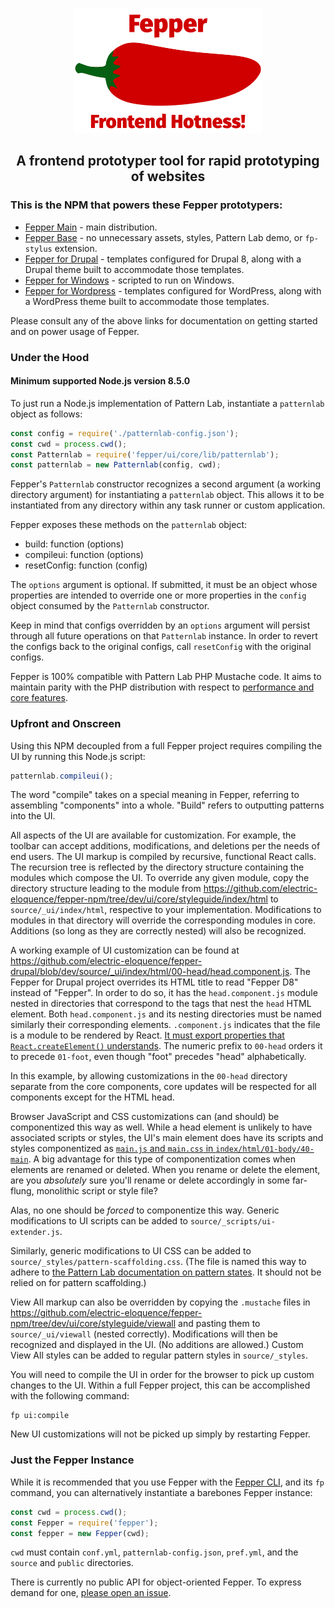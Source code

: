 <p align="center">
  <img
    src="https://raw.githubusercontent.com/electric-eloquence/fepper-npm/master/excludes/fepper-branding.png"
    alt="Fepper"
  >
</p>

<h2 align="center">A frontend prototyper tool for rapid prototyping of websites</h2>

### This is the NPM that powers these Fepper prototypers:

* [Fepper Main](https://github.com/electric-eloquence/fepper) - main distribution.
* [Fepper Base](https://github.com/electric-eloquence/fepper-base) - no 
  unnecessary assets, styles, Pattern Lab demo, or `fp-stylus` extension.
* [Fepper for Drupal](https://github.com/electric-eloquence/fepper-drupal) - 
  templates configured for Drupal 8, along with a Drupal theme built to 
  accommodate those templates.
* [Fepper for Windows](https://github.com/electric-eloquence/fepper-windows) - 
  scripted to run on Windows.
* [Fepper for Wordpress](https://github.com/electric-eloquence/fepper-wordpress) - 
  templates configured for WordPress, along with a WordPress theme built to 
  accommodate those templates.

Please consult any of the above links for documentation on getting started and 
on power usage of Fepper.

### <a id="under-the-hood"></a>Under the Hood

#### Minimum supported Node.js version 8.5.0

To just run a Node.js implementation of Pattern Lab, instantiate a `patternlab` 
object as follows:

```javascript
const config = require('./patternlab-config.json');
const cwd = process.cwd();
const Patternlab = require('fepper/ui/core/lib/patternlab');
const patternlab = new Patternlab(config, cwd);
```

Fepper's `Patternlab` constructor recognizes a second argument (a working 
directory argument) for instantiating a `patternlab` object. This allows it to 
be instantiated from any directory within any task runner or custom application.

Fepper exposes these methods on the `patternlab` object:

* build: function (options)
* compileui: function (options)
* resetConfig: function (config)

The `options` argument is optional. If submitted, it must be an object whose 
properties are intended to override one or more properties in the `config` 
object consumed by the `Patternlab` constructor.

Keep in mind that configs overridden by an `options` argument will persist 
through all future operations on that `Patternlab` instance. In order to revert 
the configs back to the original configs, call `resetConfig` with the original 
configs.

Fepper is 100% compatible with Pattern Lab PHP Mustache code. It aims to 
maintain parity with the PHP distribution with respect to 
<a href="https://github.com/electric-eloquence/feplet-vs-patternlab-php" target="_blank">
performance and core features</a>.

### <a id="upfront-and-onscreen"></a>Upfront and Onscreen

Using this NPM decoupled from a full Fepper project requires compiling the UI by 
running this Node.js script:

```javascript
patternlab.compileui();
```

The word "compile" takes on a special meaning in Fepper, referring to assembling 
"components" into a whole. "Build" refers to outputting patterns into the UI.

All aspects of the UI are available for customization. For example, the toolbar 
can accept additions, modifications, and deletions per the needs of end users. 
The UI markup is compiled by recursive, functional React calls. The recursion 
tree is reflected by the directory structure containing the modules which 
compose the UI. To override any given module, copy the directory structure 
leading to the module from 
<a href="https://github.com/electric-eloquence/fepper-npm/tree/dev/ui/core/styleguide/index/html" target="_blank">
https&colon;//github.com/electric-eloquence/fepper-npm/tree/dev/ui/core/styleguide/index/html</a> 
to `source/_ui/index/html`, respective to your implementation. Modifications to 
modules in that directory will override the corresponding modules in core. 
Additions (so long as they are correctly nested) will also be recognized.

A working example of UI customization can be found at 
<a href="https://github.com/electric-eloquence/fepper-drupal/blob/dev/source/_ui/index/html/00-head/head.component.js" target="_blank">
https&colon;//github.com/electric-eloquence/fepper-drupal/blob/dev/source/_ui/index/html/00-head/head.component.js</a>. 
The Fepper for Drupal project overrides its HTML title to read "Fepper D8" 
instead of "Fepper". In order to do so, it has the `head.component.js` module 
nested in directories that correspond to the tags that nest the `head` HTML 
element. Both `head.component.js` and its nesting directories must be named 
similarly their corresponding elements. `.component.js` indicates that the file 
is a module to be rendered by React. 
<a href="https://reactjs.org/docs/dom-elements.html" target="_blank">
It must export properties that `React.createElement()` understands</a>. 
The numeric prefix to `00-head` orders it to precede `01-foot`, even though 
"foot" precedes "head" alphabetically.

In this example, by allowing customizations in the `00-head` directory separate 
from the core components, core updates will be respected for all components 
except for the HTML head.

Browser JavaScript and CSS customizations can (and should) be componentized 
this way as well. While a head element is unlikely to have associated scripts or 
styles, the UI's main element does have its scripts and styles componentized as 
<a href="https://github.com/electric-eloquence/fepper-npm/tree/dev/ui/core/styleguide/index/html/01-body/40-main" target="_blank">
`main.js` and `main.css` in `index/html/01-body/40-main`</a>. A big advantage 
for this type of componentization comes when elements are renamed or deleted. 
When you rename or delete the element, are you _absolutely_ sure you'll rename 
or delete accordingly in some far-flung, monolithic script or style file?

Alas, no one should be _forced_ to componentize this way. Generic modifications 
to UI scripts can be added to `source/_scripts/ui-extender.js`.

Similarly, generic modifications to UI CSS can be added to 
`source/_styles/pattern-scaffolding.css`. (The file is named this way to adhere 
to <a href="https://patternlab.io/docs/pattern-states.html" target="_blank"> 
the Pattern Lab documentation on pattern states</a>. It should not be relied on 
for pattern scaffolding.)

View All markup can also be overridden by copying the `.mustache` files in 
<a href="https://github.com/electric-eloquence/fepper-npm/tree/dev/ui/core/styleguide/viewall" target="_blank">
https&colon;//github.com/electric-eloquence/fepper-npm/tree/dev/ui/core/styleguide/viewall</a> 
and pasting them to `source/_ui/viewall` (nested correctly). Modifications will 
then be recognized and displayed in the UI. (No additions are allowed.) Custom 
View All styles can be added to regular pattern styles in `source/_styles`.

You will need to compile the UI in order for the browser to pick up custom 
changes to the UI. Within a full Fepper project, this can be accomplished with 
the following command:

```shell
fp ui:compile
```

New UI customizations will not be picked up simply by restarting Fepper.

###  <a id="just-the-fepper-instance"></a>Just the Fepper Instance

While it is recommended that you use Fepper with the 
<a href="https://www.npmjs.com/package/fepper-cli" target="_blank">Fepper CLI</a>, 
and its `fp` command, you can alternatively instantiate a barebones Fepper 
instance:

```javascript
const cwd = process.cwd();
const Fepper = require('fepper');
const fepper = new Fepper(cwd);
```

`cwd` must contain `conf.yml`, `patternlab-config.json`, `pref.yml`, and the 
`source` and `public` directories.

There is currently no public API for object-oriented Fepper. To express demand 
for one, 
<a href="https://github.com/electric-eloquence/fepper-npm/issues" target="_blank">
please open an issue</a>.
